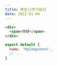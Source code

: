 ```yaml
---
title: 原生js学习日记
date: 2022-01-04
---
```


``` html
<div>
  <span>你好</span>
</div>
```

``` js
export default {
  name: 'MyComponent',
  // ...
}
```